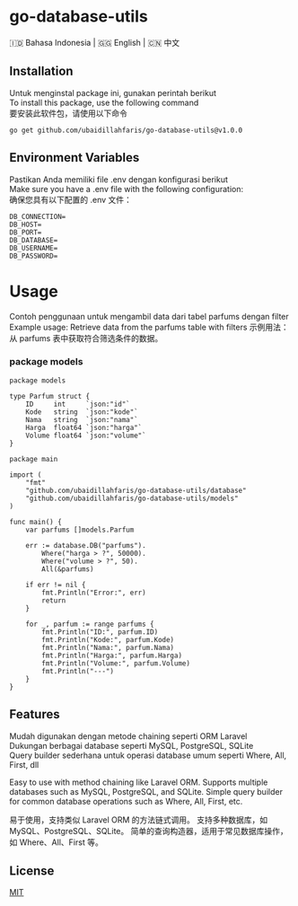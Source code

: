 # go-database-utils 
🇮🇩 Bahasa Indonesia | 🇬🇬 English | 🇨🇳 中文
## Installation
Untuk menginstal package ini, gunakan perintah berikut<br>
To install this package, use the following command<br>
要安装此软件包，请使用以下命令<br>
  

```
go get github.com/ubaidillahfaris/go-database-utils@v1.0.0  
```
## Environment Variables
Pastikan Anda memiliki file .env dengan konfigurasi berikut <br>
Make sure you have a .env file with the following configuration:<br>
确保您具有以下配置的 .env 文件：<br>
  

```
DB_CONNECTION=  
DB_HOST=  
DB_PORT=  
DB_DATABASE=  
DB_USERNAME=  
DB_PASSWORD=  
```
# Usage
Contoh penggunaan untuk mengambil data dari tabel parfums dengan filter<br>
Example usage: Retrieve data from the parfums table with filters<nr>
示例用法：从 parfums 表中获取符合筛选条件的数据。<br>


### package models
```
package models

type Parfum struct {
	ID     int     `json:"id"`
	Kode   string  `json:"kode"`
	Nama   string  `json:"nama"`
	Harga  float64 `json:"harga"`
	Volume float64 `json:"volume"`
}

```


```
package main  

import (  
    "fmt"  
    "github.com/ubaidillahfaris/go-database-utils/database"  
    "github.com/ubaidillahfaris/go-database-utils/models"  
)  

func main() {  
    var parfums []models.Parfum  

    err := database.DB("parfums").  
        Where("harga > ?", 50000).  
        Where("volume > ?", 50).  
        All(&parfums)  

    if err != nil {  
        fmt.Println("Error:", err)  
        return  
    }  

    for _, parfum := range parfums {  
        fmt.Println("ID:", parfum.ID)  
        fmt.Println("Kode:", parfum.Kode)  
        fmt.Println("Nama:", parfum.Nama)  
        fmt.Println("Harga:", parfum.Harga)  
        fmt.Println("Volume:", parfum.Volume)  
        fmt.Println("---")  
    }  
}  
```

## Features
Mudah digunakan dengan metode chaining seperti ORM Laravel  
Dukungan berbagai database seperti MySQL, PostgreSQL, SQLite  
Query builder sederhana untuk operasi database umum seperti Where, All, First, dll <br>

Easy to use with method chaining like Laravel ORM.
Supports multiple databases such as MySQL, PostgreSQL, and SQLite. Simple query builder for common database operations such as Where, All, First, etc. <br>

易于使用，支持类似 Laravel ORM 的方法链式调用。
支持多种数据库，如 MySQL、PostgreSQL、SQLite。
简单的查询构造器，适用于常见数据库操作，如 Where、All、First 等。<br>




## License

[MIT](https://choosealicense.com/licenses/mit/)
